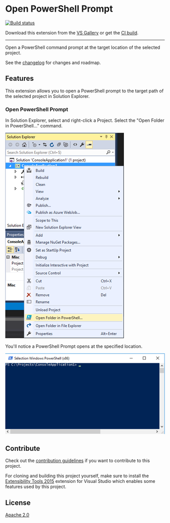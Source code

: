 # Open PowerShell Prompt

[![Build status](https://ci.appveyor.com/api/projects/status/6mlj00vwkj6twfdp?svg=true)](https://ci.appveyor.com/project/springcomp/openprompthere)

Download this extension from the [VS Gallery](https://visualstudiogallery.msdn.microsoft.com/e98f54f4-199f-4da2-9395-e43f07b0286e)
or get the [CI build](http://vsixgallery.com/extension/OpenPromptHere.SpringComp/).

---------------------------------------

Open a PowerShell command prompt at the target location of the selected project.

See the [changelog](CHANGELOG.md) for changes and roadmap.

## Features

This extension allows you to open a PowerShell prompt to the target path of the selected project in Solution Explorer.

### Open PowerShell Prompt

In Solution Explorer, select and right-click a Project.
Select the "Open Folder in PowerShell..." command.

![Context Menu](OpenPromptHere/Assets/ContextMenu.png)

You'll notice a PowerShell Prompt opens at the specified location.

![Power Shell](OpenPromptHere/Assets/PowerShell.png)

## Contribute
Check out the [contribution guidelines](CONTRIBUTING.md)
if you want to contribute to this project.

For cloning and building this project yourself, make sure
to install the
[Extensibility Tools 2015](https://visualstudiogallery.msdn.microsoft.com/ab39a092-1343-46e2-b0f1-6a3f91155aa6)
extension for Visual Studio which enables some features
used by this project.

## License
[Apache 2.0](LICENSE)